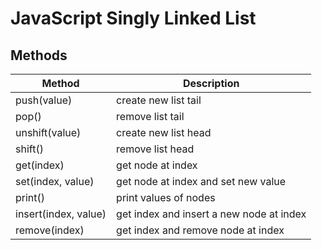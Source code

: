 # JavaScript Singly Linked List

## Methods

| Method               | Description                              |
| -------------------- | ---------------------------------------- |
| push(value)          | create new list tail                     |
| pop()                | remove list tail                         |
| unshift(value)       | create new list head                     |
| shift()              | remove list head                         |
| get(index)           | get node at index                        |
| set(index, value)    | get node at index and set new value      |
| print()              | print values of nodes                    |
| insert(index, value) | get index and insert a new node at index |
| remove(index)        | get index and remove node at index       |
